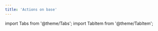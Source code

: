 ```yaml
---
title: 'Actions on base'
---
```

import Tabs from '@theme/Tabs';
import TabItem from '@theme/TabItem';